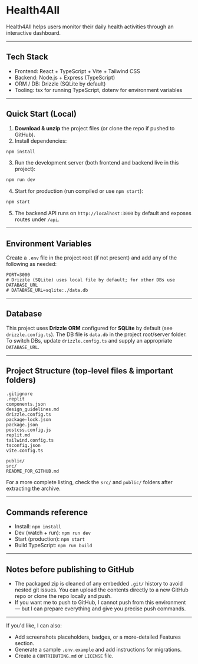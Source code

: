 # Health4All

Health4All helps users monitor their daily health activities through an interactive dashboard.

---

## Tech Stack
- Frontend: React + TypeScript + Vite + Tailwind CSS
- Backend: Node.js + Express (TypeScript)
- ORM / DB: Drizzle (SQLite by default)
- Tooling: tsx for running TypeScript, dotenv for environment variables

---

## Quick Start (Local)

1. **Download & unzip** the project files (or clone the repo if pushed to GitHub).
2. Install dependencies:
```bash
npm install
```

3. Run the development server (both frontend and backend live in this project):
```bash
npm run dev
```

4. Start for production (run compiled or use `npm start`):
```bash
npm start
```

5. The backend API runs on `http://localhost:3000` by default and exposes routes under `/api`.

---

## Environment Variables

Create a `.env` file in the project root (if not present) and add any of the following as needed:

```
PORT=3000
# Drizzle (SQLite) uses local file by default; for other DBs use DATABASE_URL
# DATABASE_URL=sqlite:./data.db
```

---

## Database

This project uses **Drizzle ORM** configured for **SQLite** by default (see `drizzle.config.ts`). The DB file is `data.db` in the project root/server folder. To switch DBs, update `drizzle.config.ts` and supply an appropriate `DATABASE_URL`.

---

## Project Structure (top-level files & important folders)
```
.gitignore
.replit
components.json
design_guidelines.md
drizzle.config.ts
package-lock.json
package.json
postcss.config.js
replit.md
tailwind.config.ts
tsconfig.json
vite.config.ts

public/
src/
README_FOR_GITHUB.md
```

For a more complete listing, check the `src/` and `public/` folders after extracting the archive.

---

## Commands reference
- Install: `npm install`
- Dev (watch + run): `npm run dev`
- Start (production): `npm start`
- Build TypeScript: `npm run build`

---

## Notes before publishing to GitHub
- The packaged zip is cleaned of any embedded `.git/` history to avoid nested git issues. You can upload the contents directly to a new GitHub repo or clone the repo locally and push.
- If you want me to push to GitHub, I cannot push from this environment — but I can prepare everything and give you precise push commands.

---

If you'd like, I can also:
- Add screenshots placeholders, badges, or a more-detailed Features section.
- Generate a sample `.env.example` and add instructions for migrations.
- Create a `CONTRIBUTING.md` or `LICENSE` file.

